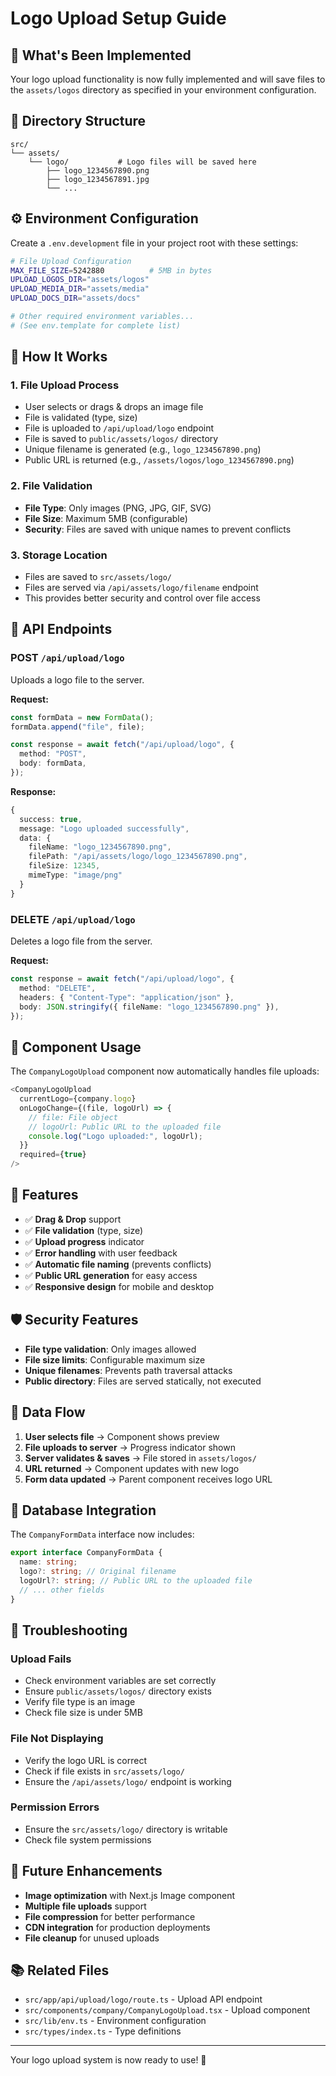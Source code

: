 # Logo Upload Setup Guide

## 🎯 **What's Been Implemented**

Your logo upload functionality is now fully implemented and will save files to the `assets/logos` directory as specified in your environment configuration.

## 📁 **Directory Structure**

```
src/
└── assets/
    └── logo/           # Logo files will be saved here
        ├── logo_1234567890.png
        ├── logo_1234567891.jpg
        └── ...
```

## ⚙️ **Environment Configuration**

Create a `.env.development` file in your project root with these settings:

```bash
# File Upload Configuration
MAX_FILE_SIZE=5242880          # 5MB in bytes
UPLOAD_LOGOS_DIR="assets/logos"
UPLOAD_MEDIA_DIR="assets/media"
UPLOAD_DOCS_DIR="assets/docs"

# Other required environment variables...
# (See env.template for complete list)
```

## 🚀 **How It Works**

### 1. **File Upload Process**

- User selects or drags & drops an image file
- File is validated (type, size)
- File is uploaded to `/api/upload/logo` endpoint
- File is saved to `public/assets/logos/` directory
- Unique filename is generated (e.g., `logo_1234567890.png`)
- Public URL is returned (e.g., `/assets/logos/logo_1234567890.png`)

### 2. **File Validation**

- **File Type**: Only images (PNG, JPG, GIF, SVG)
- **File Size**: Maximum 5MB (configurable)
- **Security**: Files are saved with unique names to prevent conflicts

### 3. **Storage Location**

- Files are saved to `src/assets/logo/`
- Files are served via `/api/assets/logo/filename` endpoint
- This provides better security and control over file access

## 🔧 **API Endpoints**

### **POST** `/api/upload/logo`

Uploads a logo file to the server.

**Request:**

```typescript
const formData = new FormData();
formData.append("file", file);

const response = await fetch("/api/upload/logo", {
  method: "POST",
  body: formData,
});
```

**Response:**

```typescript
{
  success: true,
  message: "Logo uploaded successfully",
  data: {
    fileName: "logo_1234567890.png",
    filePath: "/api/assets/logo/logo_1234567890.png",
    fileSize: 12345,
    mimeType: "image/png"
  }
}
```

### **DELETE** `/api/upload/logo`

Deletes a logo file from the server.

**Request:**

```typescript
const response = await fetch("/api/upload/logo", {
  method: "DELETE",
  headers: { "Content-Type": "application/json" },
  body: JSON.stringify({ fileName: "logo_1234567890.png" }),
});
```

## 🎨 **Component Usage**

The `CompanyLogoUpload` component now automatically handles file uploads:

```typescript
<CompanyLogoUpload
  currentLogo={company.logo}
  onLogoChange={(file, logoUrl) => {
    // file: File object
    // logoUrl: Public URL to the uploaded file
    console.log("Logo uploaded:", logoUrl);
  }}
  required={true}
/>
```

## 📱 **Features**

- ✅ **Drag & Drop** support
- ✅ **File validation** (type, size)
- ✅ **Upload progress** indicator
- ✅ **Error handling** with user feedback
- ✅ **Automatic file naming** (prevents conflicts)
- ✅ **Public URL generation** for easy access
- ✅ **Responsive design** for mobile and desktop

## 🛡️ **Security Features**

- **File type validation**: Only images allowed
- **File size limits**: Configurable maximum size
- **Unique filenames**: Prevents path traversal attacks
- **Public directory**: Files are served statically, not executed

## 🔄 **Data Flow**

1. **User selects file** → Component shows preview
2. **File uploads to server** → Progress indicator shown
3. **Server validates & saves** → File stored in `assets/logos/`
4. **URL returned** → Component updates with new logo
5. **Form data updated** → Parent component receives logo URL

## 📝 **Database Integration**

The `CompanyFormData` interface now includes:

```typescript
export interface CompanyFormData {
  name: string;
  logo?: string; // Original filename
  logoUrl?: string; // Public URL to the uploaded file
  // ... other fields
}
```

## 🚨 **Troubleshooting**

### **Upload Fails**

- Check environment variables are set correctly
- Ensure `public/assets/logos/` directory exists
- Verify file type is an image
- Check file size is under 5MB

### **File Not Displaying**

- Verify the logo URL is correct
- Check if file exists in `src/assets/logo/`
- Ensure the `/api/assets/logo/` endpoint is working

### **Permission Errors**

- Ensure the `src/assets/logo/` directory is writable
- Check file system permissions

## 🔮 **Future Enhancements**

- **Image optimization** with Next.js Image component
- **Multiple file uploads** support
- **File compression** for better performance
- **CDN integration** for production deployments
- **File cleanup** for unused uploads

## 📚 **Related Files**

- `src/app/api/upload/logo/route.ts` - Upload API endpoint
- `src/components/company/CompanyLogoUpload.tsx` - Upload component
- `src/lib/env.ts` - Environment configuration
- `src/types/index.ts` - Type definitions

---

Your logo upload system is now ready to use! 🎉
